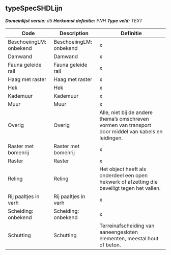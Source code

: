 ﻿## typeSpecSHDLijn

*__Domeinlijst versie:__ d5*
*__Herkomst definitie:__ PNH*
*__Type veld:__ TEXT*

|__Code__ |__Description__ |__Definitie__	|
|	---	|	---	|   ---	| 
| BeschoeiingLM: onbekend | BeschoeiingLM: onbekend | x |
| Damwand | Damwand | x |
| Fauna geleide rail | Fauna geleide rail | x |
| Haag met raster | Haag met raster | x |
| Hek | Hek | x |
| Kademuur | Kademuur | x |
| Muur | Muur | x |
| Overig | Overig | Alle, niet bij de andere thema’s omschreven vormen van transport door middel van kabels en leidingen. |
| Raster met bomenrij | Raster met bomenrij | x |
| Raster | Raster | x |
| Reling | Reling | Het object heeft als onderdeel een open hekwerk of afzetting die beveiligt tegen het vallen. |
| Rij paaltjes in verh | Rij paaltjes in verh | x |
| Scheiding: onbekend | Scheiding: onbekend | x |
| Schutting | Schutting | Terreinafscheiding van aaneengesloten elementen, meestal hout of beton. |
